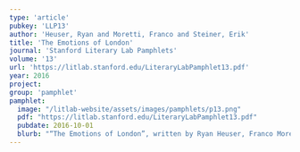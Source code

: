 ```yaml
---
type: 'article'
pubkey: 'LLP13'
author: 'Heuser, Ryan and Moretti, Franco and Steiner, Erik'
title: 'The Emotions of London'
journal: 'Stanford Literary Lab Pamphlets'
volume: '13'
url: 'https://litlab.stanford.edu/LiteraryLabPamphlet13.pdf'
year: 2016
project:
group: 'pamphlet'
pamphlet:
  image: "/litlab-website/assets/images/pamphlets/p13.png"
  pdf: "https://litlab.stanford.edu/LiteraryLabPamphlet13.pdf"
  pubdate: 2016-10-01
  blurb: "“The Emotions of London”, written by Ryan Heuser, Franco Moretti, and Erik Steiner, inaugurates a new field of work for the Literary Lab — that of literary and cultural geography. Working on a corpus of 5,000 novels, and covering the two centuries from 1700 to 1900, this pamphlet charts the uneven development of social spaces and fictional structures, bringing to light the long-term connection between emotion and class in narrative representations of London."
---
```

